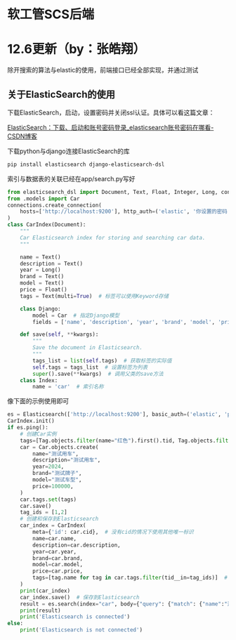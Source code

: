 # 软工管SCS后端



# 12.6更新（by：张皓翔）

除开搜索的算法与elastic的使用，前端接口已经全部实现，并通过测试

## 关于ElasticSearch的使用

下载ElasticSearch，启动，设置密码并关闭ssl认证。具体可以看这篇文章：

[ElasticSearch：下载、启动和账号密码登录_elasticsearch账号密码在哪看-CSDN博客](https://blog.csdn.net/weixin_44384273/article/details/137816331)

下载python与django连接ElasticSearch的库

```bash
pip install elasticsearch django-elasticsearch-dsl      
```

索引与数据表的关联已经在app/search.py写好

```python
from elasticsearch_dsl import Document, Text, Float, Integer, Long, connections
from .models import Car
connections.create_connection(
    hosts=['http://localhost:9200'], http_auth=('elastic', '你设置的密码')
)
class CarIndex(Document):
    """
    Car Elasticsearch index for storing and searching car data.
    """

    name = Text()
    description = Text()
    year = Long()
    brand = Text()
    model = Text()
    price = Float()
    tags = Text(multi=True)  # 标签可以使用Keyword存储

    class Django:
        model = Car  # 指定Django模型
        fields = ['name', 'description', 'year', 'brand', 'model', 'price']  # 指定要索引的字段

    def save(self, **kwargs):
        """
        Save the document in Elasticsearch.
        """
        tags_list = list(self.tags)  # 获取标签的实际值
        self.tags = tags_list  # 设置标签为列表
        super().save(**kwargs)  # 调用父类的save方法
    class Index:
        name = 'car'  # 索引名称
```

像下面的示例使用即可

```python
es = Elasticsearch(['http://localhost:9200'], basic_auth=('elastic', 'pdBKdW6xseraou6kNMNq'))
CarIndex.init()
if es.ping():
    # 创建Car实例
    tags=[Tag.objects.filter(name="红色").first().tid, Tag.objects.filter(name="橙色").first().tid]
    car = Car.objects.create(
        name="测试用车",
        description="测试用车",
        year=2024,
        brand="测试牌子",
        model="测试车型",
        price=100000,
    )
    car.tags.set(tags)
    car.save()
    tag_ids = [1,2]
    # 创建和保存到Elasticsearch
    car_index = CarIndex(
        meta={'id': car.cid},  # 没有cid的情况下使用其他唯一标识
        name=car.name,
        description=car.description,
        year=car.year,
        brand=car.brand,
        model=car.model,
        price=car.price,
        tags=[tag.name for tag in car.tags.filter(tid__in=tag_ids)]  # 提取标签名称列表
    )
    print(car_index)
    car_index.save()  # 保存到Elasticsearch
    result = es.search(index="car", body={"query": {"match": {"name":"测试用车"}}},)
    print(result)
    print('Elasticsearch is connected')
else:
    print('Elasticsearch is not connected')
```





